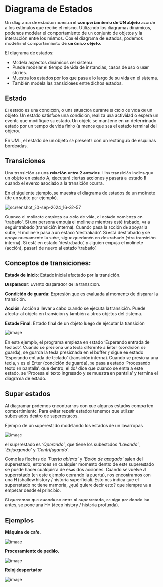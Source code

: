 # Diagrama de Estados

Un diagrama de estados muestra el **comportamiento de UN objeto** acorde a los estímulos que recibe el mismo.
Utilizando los diagramas dinámicos, podemos modelar el comportamiento de un conjunto de objetos y la interacción entre los mismos.
Con el diagrama de estados, podemos modelar el comportamiento de **un único objeto**.

El diagrama de estados:
- Modela aspectos dinámicos del sistema.
- Puede modelar el tiempo de vida de instancias, casos de uso o user stories.
- Muestra los estados por los que pasa a lo largo de su vida en el sistema.
- También modela las transiciones entre dichos estados.

## Estado

El estado es una condición, o una situación durante el ciclo de vida de un objeto.
Un estado satisface una condición, realiza una actividad o espera un evento que modifique su estado.
Un objeto se mantiene en un determinado estado por un tiempo de vida finito (a menos que sea el estado terminal del objeto).


En UML, el estado de un objeto se presenta con un rectángulo de esquinas bordeadas.

## Transiciones

Una transición es una **relación entre 2 estados**.
Una transición indica que un objeto en estado A, ejecutará ciertas acciones y pasará al estado B cuando el evento asociado a la transición ocurra.

En el siguiente ejemplo, se muestra el diagrama de estados de un molinete (de un subte por ejemplo).

![screenshot_30-sep-2024_16-32-57](https://github.com/user-attachments/assets/c596212e-252d-492c-aae7-d6575ce52872)


Cuando el molinete empieza su ciclo de vida, el estado comienza en ‘trabado'. Si una persona empuja el molinete mientras esté trabado, va a seguir trabado (transición interna). Cuando pasa la acción de apoyar la sube, el molinete pasa a un estado ‘destrabado’. Si está destrabado y se apoya nuevamente la sube, sigue quedando en destrabado (otra transición interna). Si está en estado ‘destrabado’, y alguien empuja el molinete (acción), pasará de nuevo al estado ‘trabado’.

## Conceptos de transiciones:

**Estado de inicio**: Estado inicial afectado por la transición.

**Disparador**: Evento disparador de la transición.

**Condición de guarda**: Expresión que es evaluada al momento de disparar la transición.

**Acción**: Acción a llevar a cabo cuando se ejecuta la transición. Puede afectar al objeto en transición y también a otros objetos del sistema.

**Estado Final**: Estado final de un objeto luego de ejecutar la transición.


![image](https://github.com/user-attachments/assets/bfd87cb8-0144-420f-973f-7800e389a25d)

En este ejemplo, el programa empieza en estado ‘Esperando entrada de teclado’. Cuando se presiona una tecla diferente a Enter (condición de guarda), se guarda la tecla presionada en el buffer y sigue en estado ‘Esperando entrada de teclado’ (transición interna). Cuando se presiona una tecla, y es el Enter (condición de guarda), se pasa a estado ‘Procesando texto en pantalla’, que dentro, el do/ dice que cuando se entra a este estado, se ‘Procesa el texto ingresado y se muestra en pantalla’ y termina el diagrama de estado.

## Super estados

Al diagramar podemos encontrarnos con que algunos estados comparten compartimiento.
Para evitar repetir estados tenemos que utilizar subestados dentro de superestados.

Ejemplo de un superestado modelando los estados de un lavarropas

![image](https://github.com/user-attachments/assets/5d9db6b5-ae5f-44a8-84a4-524958bd875b)

el superestado es *‘Operando’*, que tiene los subestados *‘Lavando’*, *‘Enjuagando’* y *‘Centrifugando’*.

Como las flechas de *‘Puerta abierta’* y *‘Botón de apagado’* salen del superestado, entonces en cualquier momento dentro de este superestado se puede hacer cualquiera de esas dos acciones.
Cuando se vuelve al superestado (en este ejemplo cerrando la puerta), nos encontramos con una H (shallow history / historia superficial). Esto nos indica que el superestado no tiene memoria, ¿qué quiere decir esto? que siempre va a empezar desde el principio.

Si queremos que cuando se entre al superestado, se siga por donde iba antes, se pone una H* (deep history / historia profunda).

## Ejemplos

**Máquina de cafe.**

![image](https://github.com/user-attachments/assets/3617bc45-5d6e-4bfb-b582-edb934b1e1f5)


**Procesamiento de pedido.**

![image](https://github.com/user-attachments/assets/6dfe81bb-eae6-4949-ada0-598f29e7def6)


**Reloj despertador**

![image](https://github.com/user-attachments/assets/db7929d8-fffa-474a-96bd-3c3237efc261)

